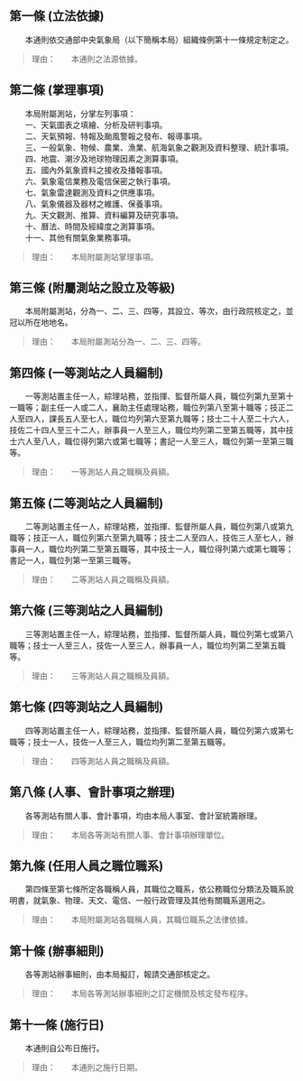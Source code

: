 第一條 (立法依據)
-----------------
　　本通則依交通部中央氣象局（以下簡稱本局）組織條例第十一條規定制定之。  
> 理由：　　本通則之法源依據。



第二條 (掌理事項)
-----------------
　　本局附屬測站，分掌左列事項：  
　　一、天氣圖表之填繪、分析及研判事項。  
　　二、天氣預報、特報及颱風警報之發布、報導事項。  
　　三、一般氣象、物候、農業、漁業、航海氣象之觀測及資料整理、統計事項。  
　　四、地震、潮汐及地球物理因素之測算事項。  
　　五、國內外氣象資料之接收及播報事項。  
　　六、氣象電信業務及電信保密之執行事項。  
　　七、氣象雷達觀測及資料之供應事項。  
　　八、氣象儀器及器材之維護、保養事項。  
　　九、天文觀測、推算、資料編算及研究事項。  
　　十、曆法、時間及經緯度之測算事項。  
　　十一、其他有關氣象業務事項。  
> 理由：　　本局附屬測站掌理事項。



第三條 (附屬測站之設立及等級)
-----------------------------
　　本局附屬測站，分為一、二、三、四等，其設立、等次，由行政院核定之，並冠以所在地地名。  
> 理由：　　本局附屬測站分為一、二、三、四等。



第四條 (一等測站之人員編制)
---------------------------
　　一等測站置主任一人，綜理站務，並指揮、監督所屬人員，職位列第九至第十一職等；副主任一人或二人，襄助主任處理站務，職位列第八至第十職等；技正二人至四人，課長五人至七人，職位均列第六至第九職等；技士二十人至二十六人，技佐二十四人至三十二人，辦事員一人至三人，職位均列第二至第五職等，其中技士六人至八人，職位得列第六或第七職等；書記一人至三人，職位列第一至第三職等。  
> 理由：　　一等測站人員之職稱及員額。



第五條 (二等測站之人員編制)
---------------------------
　　二等測站置主任一人，綜理站務，並指揮、監督所屬人員，職位列第八或第九職等；技正一人，職位列第六至第九職等；技士二人至四人，技佐三人至七人，辦事員一人，職位均列第二至第五職等，其中技士一人，職位得列第六或第七職等；書記一人，職位列第一至第三職等。  
> 理由：　　二等測站人員之職稱及員額。



第六條 (三等測站之人員編制)
---------------------------
　　三等測站置主任一人，綜理站務，並指揮、監督所屬人員，職位列第七或第八職等；技士一人至三人，技佐一人至三人，辦事員一人，職位均列第二至第五職等。  
> 理由：　　三等測站人員之職稱及員額。



第七條 (四等測站之人員編制)
---------------------------
　　四等測站置主任一人，綜理站務，並指揮、監督所屬人員，職位列第六或第七職等；技士一人，技佐一人至三人，職位均列第二至第五職等。  
> 理由：　　四等測站人員之職稱及員額。



第八條 (人事、會計事項之辦理)
-----------------------------
　　各等測站有關人事、會計事項，均由本局人事室、會計室統籌辦理。  
> 理由：　　本局各等測站有關人事、會計事項辦理單位。



第九條 (任用人員之職位職系)
---------------------------
　　第四條至第七條所定各職稱人員，其職位之職系，依公務職位分類法及職系說明書，就氣象、物理、天文、電信、一般行政管理及其他有關職系選用之。  
> 理由：　　本局附屬測站各職稱人員，其職位職系之法律依據。



第十條 (辦事細則)
-----------------
　　各等測站辦事細則，由本局擬訂，報請交通部核定之。  
> 理由：　　本局各等測站辦事細則之訂定機關及核定發布程序。



第十一條 (施行日)
-----------------
　　本通則自公布日施行。  
> 理由：　　本通則之施行日期。